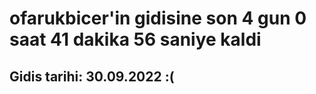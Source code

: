 # ofarukbicer'in gidisine son 4 gun 0 saat 41 dakika 56 saniye kaldi

## Gidis tarihi: 30.09.2022 :(